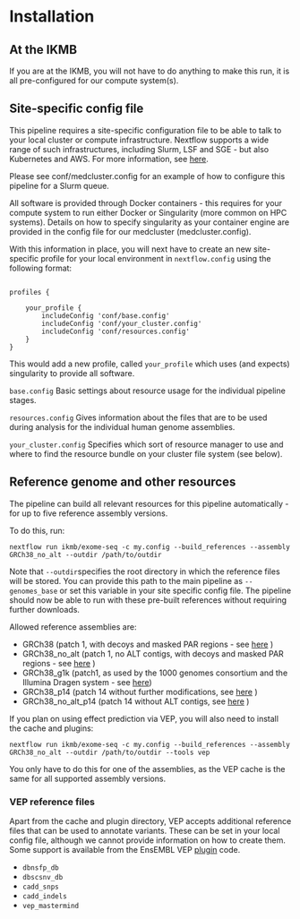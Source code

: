# Installation

## At the IKMB

If you are at the IKMB, you will not have to do anything to make this run, it is all pre-configured for our compute system(s).
 
## Site-specific config file

This pipeline requires a site-specific configuration file to be able to talk to your local cluster or compute infrastructure. Nextflow supports a wide
range of such infrastructures, including Slurm, LSF and SGE - but also Kubernetes and AWS. For more information, see [here](https://www.nextflow.io/docs/latest/executor.html).

Please see conf/medcluster.config for an example of how to configure this pipeline for a Slurm queue.

All software is provided through Docker containers - this requires for your compute system to run either Docker or Singularity (more common on HPC systems). Details on how to specify singularity as your container engine are provided in the config file for our medcluster (medcluster.config).

With this information in place, you will next have to create an new site-specific profile for your local environment in `nextflow.config` using the following format:

```

profiles {
	
	your_profile {
		includeConfig 'conf/base.config'
		includeConfig 'conf/your_cluster.config'
		includeConfig 'conf/resources.config'
	}
}

```

This would add a new profile, called `your_profile` which uses (and expects) singularity to provide all software. 

`base.config` Basic settings about resource usage for the individual pipeline stages. 

`resources.config` Gives information about the files that are to be used during analysis for the individual human genome assemblies. 

`your_cluster.config` Specifies which sort of resource manager to use and where to find the resource bundle on your cluster file system (see below).

## Reference genome and other resources

The pipeline can build all relevant resources for this pipeline automatically - for up to five reference assembly versions. 

To do this, run:

```
nextflow run ikmb/exome-seq -c my.config --build_references --assembly GRCh38_no_alt --outdir /path/to/outdir
```

Note that `--outdir`specifies the root directory in which the reference files will be stored. You can provide this path to the main pipeline as `--genomes_base` or set this variable in your site specific config file. The pipeline should now be able to run with these pre-built references without requiring further downloads. 

Allowed reference assemblies are:

* GRCh38 (patch 1, with decoys and masked PAR regions - see [here](https://ftp.ncbi.nlm.nih.gov/genomes/all/GCA/000/001/405/GCA_000001405.15_GRCh38/seqs_for_alignment_pipelines.ucsc_ids/) )
* GRCh38_no_alt (patch 1, no ALT contigs, with decoys and masked PAR regions - see [here](https://ftp.ncbi.nlm.nih.gov/genomes/all/GCA/000/001/405/GCA_000001405.15_GRCh38/seqs_for_alignment_pipelines.ucsc_ids/) )
* GRCh38_g1k (patch1, as used by the 1000 genomes consortium and the Illumina Dragen system - see [here](http://ftp.1000genomes.ebi.ac.uk/vol1/ftp/technical/reference/GRCh38_reference_genome/))
* GRCh38_p14 (patch 14 without further modifications, see [here](https://ftp.ncbi.nlm.nih.gov/genomes/all/GCA/000/001/405/GCA_000001405.29_GRCh38.p14/) )
* GRCh38_no_alt_p14 (patch 14 without ALT contigs, see [here](https://ftp.ncbi.nlm.nih.gov/genomes/all/GCA/000/001/405/GCA_000001405.29_GRCh38.p14/) )

If you plan on using effect prediction via VEP, you will also need to install the cache and plugins:

```
nextflow run ikmb/exome-seq -c my.config --build_references --assembly GRCh38_no_alt --outdir /path/to/outdir --tools vep
```

You only have to do this for one of the assemblies, as the VEP cache is the same for all supported assembly versions. 

### VEP reference files

Apart from the cache and plugin directory, VEP accepts additional reference files that can be used to annotate variants. These can be set in your local config file, although we cannot provide information on how to create them. Some support is available from the EnsEMBL VEP [plugin](https://github.com/Ensembl/VEP_plugins) code. 

- `dbnsfp_db`
- `dbscsnv_db`
- `cadd_snps`
- `cadd_indels`
- `vep_mastermind`



